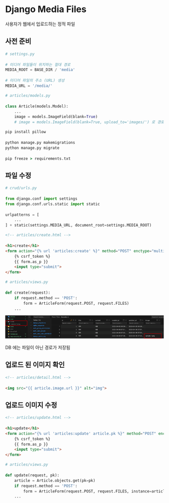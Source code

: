 # Django Media Files

사용자가 웹에서 업로드하는 정적 파일

## 사전 준비

```python
# settings.py

# 미디어 파일들이 위치하는 절대 경로
MEDIA_ROOT = BASE_DIR / 'media'

# 미디어 파일의 주소 (URL) 생성
MEDIA_URL = '/media/'
```

```python
# articles/models.py

class Article(models.Model):
    ...
    image = models.ImageField(blank=True)
    # image = models.ImageField(blank=True, upload_to='images/') 로 경로 설정 가능
```

```cmd
pip install pillow

python manage.py makemigrations
python manage.py migrate

pip freeze > requirements.txt
```

## 파일 수정

```python
# crud/urls.py

from django.conf import settings
from django.conf.urls.static import static

urlpatterns = [
    ...
] + static(settings.MEDIA_URL, document_root=settings.MEDIA_ROOT)
```

```html
<!-- articles/create.html -->

<h1>create</h1>
<form action="{% url 'articles:create' %}" method="POST" enctype="multipart/form-data">
    {% csrf_token %}
    {{ form.as_p }}
    <input type="submit">
</form>
```

```python
# articles/views.py

def create(request):
    if request.method == 'POST':
        form = ArticleForm(request.POST, request.FILES)
    ...
```

![django_media_files1](django_media_files1.png)

DB 에는 파일이 아닌 경로가 저장됨

## 업로드 된 이미지 확인

```html
<!-- articles/detail.html -->

<img src="{{ article.image.url }}" alt="img">
```

## 업로드 이미지 수정

```html
<!-- articles/update.html -->

<h1>update</h1>
<form action="{% url 'articles:update' article.pk %}" method="POST" enctype="multipart/form-data">
    {% csrf_token %}
    {{ form.as_p }}
    <input type="submit">
</form>
```

```python
# articles/views.py

def update(request, pk):
    article = Article.objects.get(pk=pk)
    if request.method == 'POST':
        form = ArticleForm(request.POST, request.FILES, instance=article)
    ...
```
